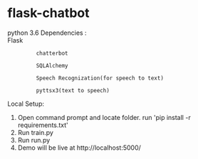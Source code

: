 # flask-chatbot
python 3.6 
Dependencies :  
             Flask
             
             chatterbot
             
             SQLAlchemy
             
             Speech Recognization(for speech to text)   
             
             pyttsx3(text to speech)
               
Local Setup:
 1. Open command prompt and locate folder. run 'pip install -r requirements.txt'
 2. Run train.py
 3. Run run.py
 4. Demo will be live at http://localhost:5000/
